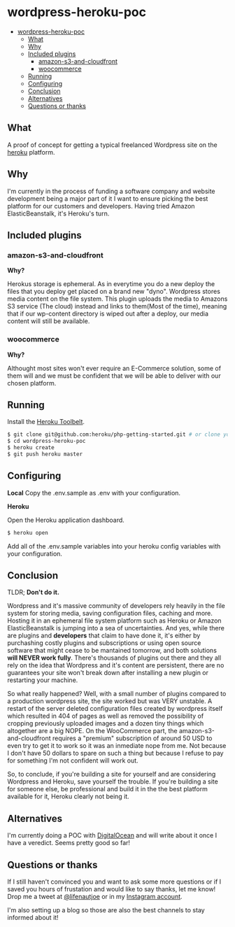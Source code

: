 # wordpress-heroku-poc

- [wordpress-heroku-poc](#wordpress-heroku-poc)
  * [What](#what)
  * [Why](#why)
  * [Included plugins](#included-plugins)
    + [amazon-s3-and-cloudfront](#amazon-s3-and-cloudfront)
    + [woocommerce](#woocommerce)
  * [Running](#running)
  * [Configuring](#configuring)
  * [Conclusion](#conclusion)
  * [Alternatives](#alternatives)
  * [Questions or thanks](#questions-or-thanks)

## What

A proof of concept for getting a typical freelanced Wordpress site on the [heroku](www.heroku.com) platform.

## Why

I'm currently in the process of funding a software company and website development being a major part of it I want to ensure picking the best platform for our customers and developers. Having tried Amazon ElasticBeanstalk, it's Heroku's turn.

## Included plugins

### amazon-s3-and-cloudfront

**Why?** 

Herokus storage is ephemeral. As in everytime you do a new deploy the files that you deploy get placed on a brand new "dyno". Wordpress stores media content on the file system. This plugin uploads the media to Amazons S3 service (The cloud) instead and links to them(Most of the time), meaning that if our wp-content directory is wiped out after a deploy, our media content will still be available.

### woocommerce

**Why?** 

Althought most sites won't ever require an E-Commerce solution, some of them will and we must be confident that we will be able to deliver with our chosen platform.  

## Running

Install the [Heroku Toolbelt](https://toolbelt.heroku.com/).

```sh
$ git clone git@github.com:heroku/php-getting-started.git # or clone your own fork
$ cd wordpress-heroku-poc
$ heroku create
$ git push heroku master
```
## Configuring

**Local**
Copy the .env.sample as .env with your configuration.

**Heroku**

Open the Heroku application dashboard.
```sh
$ heroku open
```
Add all of the .env.sample variables into your heroku config variables with your configuration.

## Conclusion

TLDR; **Don't do it.**

Wordpress and it's massive community of developers rely heavily in the file system for storing media, saving configuration files, caching and more. Hosting it in an ephemeral file system platform such as Heroku or Amazon ElasticBeanstalk is jumping into a sea of uncertainties. And yes, while there are plugins and **developers** that claim to have done it, it's either by purchashing costly plugins and subscriptions or using open source software that might cease to be mantained tomorrow, and both solutions **will NEVER work fully**. There's thousands of plugins out there and they all rely on the idea that Wordpress and it's content are persistent, there are no guarantees your site won't break down after installing a new plugin or restarting your machine. 

So what really happened? Well, with a small number of plugins compared to a production wordpress site, the site worked but was VERY unstable. A restart of the server deleted configuration files created by wordpress itself which resulted in 404 of pages as well as removed the possibility of cropping previously uploaded images and a dozen tiny things which altogether are a big NOPE. On the WooCommerce part, the amazon-s3-and-cloudfront requires a "premium" subscription of around 50 USD to even try to get it to work so it was an inmediate nope from me. Not because I don't have 50 dollars to spare on such a thing but because I refuse to pay for something I'm not confident will work out.

So, to conclude, if you're building a site for yourself and are considering Wordpress and Heroku, save yourself the trouble. If you're building a site for someone else, be professional and build it in the the best platform available for it, Heroku clearly not being it.

## Alternatives

I'm currently doing a POC with [DigitalOcean](www.digitalocean.com) and will write about it once I have a veredict. Seems pretty good so far!


## Questions or thanks

If I still haven't convinced you and want to ask some more questions or if I saved you hours of frustation and would like to say thanks, let me know! Drop me a tweet at [@lifenautjoe](https://twitter.com/lifenautjoe) or in my [Instagram account](https://instagram.com/lifenautjoe).

I'm also setting up a blog so those are also the best channels to stay informed about it!


